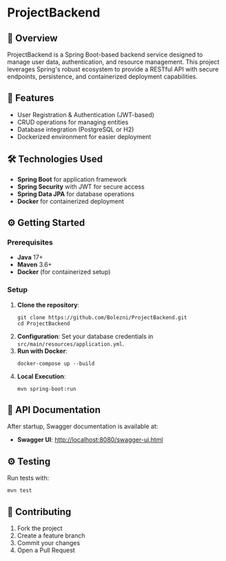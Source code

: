 
<h1>ProjectBackend</h1>

<h2>📜 Overview</h2>
<p>ProjectBackend is a Spring Boot-based backend service designed to manage user data, authentication, and resource management. This project leverages Spring's robust ecosystem to provide a RESTful API with secure endpoints, persistence, and containerized deployment capabilities.</p>

<h2>🚀 Features</h2>
<ul>
    <li>User Registration & Authentication (JWT-based)</li>
    <li>CRUD operations for managing entities</li>
    <li>Database integration (PostgreSQL or H2)</li>
    <li>Dockerized environment for easier deployment</li>
</ul>

<h2>🛠️ Technologies Used</h2>
<ul>
    <li><strong>Spring Boot</strong> for application framework</li>
    <li><strong>Spring Security</strong> with JWT for secure access</li>
    <li><strong>Spring Data JPA</strong> for database operations</li>
    <li><strong>Docker</strong> for containerized deployment</li>
</ul>

<h2>⚙️ Getting Started</h2>

<h3>Prerequisites</h3>
<ul>
    <li><strong>Java</strong> 17+</li>
    <li><strong>Maven</strong> 3.6+</li>
    <li><strong>Docker</strong> (for containerized setup)</li>
</ul>

<h3>Setup</h3>
<ol>
    <li><strong>Clone the repository</strong>:
        <pre><code>git clone https://github.com/Bolezni/ProjectBackend.git
cd ProjectBackend</code></pre>
    </li>
    <li><strong>Configuration</strong>: Set your database credentials in <code>src/main/resources/application.yml</code>.</li>
    <li><strong>Run with Docker</strong>:
        <pre><code>docker-compose up --build</code></pre>
    </li>
    <li><strong>Local Execution</strong>:
        <pre><code>mvn spring-boot:run</code></pre>
    </li>
</ol>

<h2>📖 API Documentation</h2>
<p>After startup, Swagger documentation is available at:</p>
<ul>
    <li><strong>Swagger UI</strong>: <a href="http://localhost:8080/swagger-ui.html">http://localhost:8080/swagger-ui.html</a></li>
</ul>

<h2>⚙️ Testing</h2>
<p>Run tests with:</p>
<pre><code>mvn test</code></pre>

<h2>🤝 Contributing</h2>
<ol>
    <li>Fork the project</li>
    <li>Create a feature branch</li>
    <li>Commit your changes</li>
    <li>Open a Pull Request</li>
</ol>
</body>
